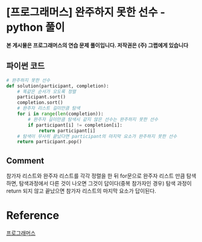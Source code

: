 # [프로그래머스] 완주하지 못한 선수 - python 풀이

**본 게시물은 프로그래머스의 연습 문제 풀이입니다. 저작권은 (주) 그랩에게 있습니다**

## 파이썬 코드

```python
# 완주하지 못한 선수
def solution(participant, completion):
    # 똑같은 순서가 오도록 정렬
    participant.sort()
    completion.sort()
    # 완주자 리스트 길이만큼 탐색
    for i in range(len(completion)):
        # 완주자 길이만큼 탐색시 같지 않은 선수는 완주하지 못한 선수
        if participant[i] != completion[i]:
            return participant[i]
    # 탐색이 무사히 끝났다면 participant의 마지막 요소가 완주하지 못한 선수
    return participant.pop()
```



## Comment

참가자 리스트와 완주자 리스트를 각각 정렬을 한 뒤 for문으로 완주자 리스트 만큼 탐색하면, 탐색과정에서 다른 것이 나오면 그것이 답이다(중복 참가자인 경우) 탐색 과정이 return 되지 않고 끝났으면 참가자  리스트의 마지막 요소가 답이된다.

# Reference

[프로그래머스](https://programmers.co.kr)

